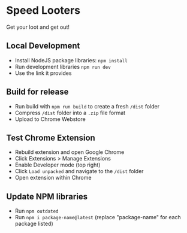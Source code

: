 # Speed Looters
Get your loot and get out!

## Local Development

 - Install NodeJS package libraries: `npm install`
 - Run development libraries `npm run dev`
 - Use the link it provides

## Build for release

- Run build with `npm run build` to create a fresh `/dist` folder
- Compress `/dist` folder into a `.zip` file format
- Upload to Chrome Webstore

## Test Chrome Extension

- Rebuild extension and open Google Chrome
- Click Extensions > Manage Extensions
- Enable Developer mode (top right)
- Click `Load unpacked` and navigate to the `/dist` folder
- Open extension within Chrome

## Update NPM libraries

- Run `npm outdated`
- Run `npm i package-name@latest` (replace "package-name" for each package listed)